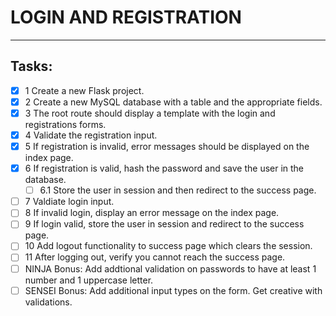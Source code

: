 # LOGIN AND REGISTRATION

***

## Tasks:

- [x] 1 Create a new Flask project.
- [x] 2 Create a new MySQL database with a table and the appropriate fields.
- [x] 3 The root route should display a template with the login and registrations forms.
- [x] 4 Validate the registration input.
- [x] 5 If registration is invalid, error messages should be displayed on the index page.
- [x] 6 If registration is valid, hash the password and save the user in the database.
    * [ ] 6.1 Store the user in session and then redirect to the success page.
- [ ] 7 Valdiate login input.
- [ ] 8 If invalid login, display an error message on the index page.
- [ ] 9 If login valid, store the user in session and redirect to the success page.
- [ ] 10 Add logout functionality to success page which clears the session.
- [ ] 11 After logging out, verify you cannot reach the success page.
- [ ] NINJA Bonus: Add addtional validation on passwords to have at least 1 number and 1 uppercase letter.
- [ ] SENSEI Bonus: Add additional input types on the form. Get creative with validations.

